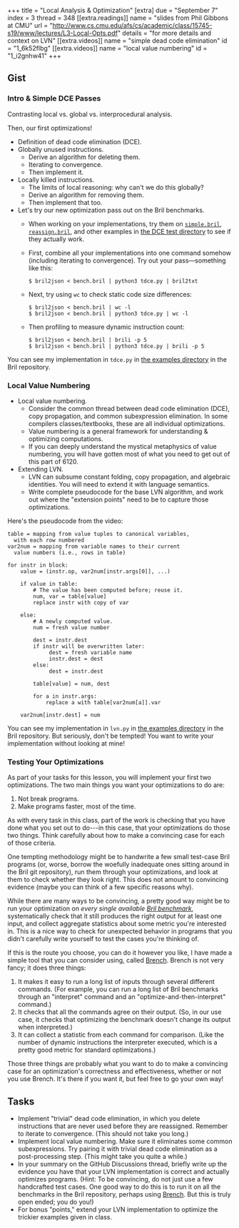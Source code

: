 +++
title = "Local Analysis & Optimization"
[extra]
due = "September 7"
index = 3
thread = 348
[[extra.readings]]
name = "slides from Phil Gibbons at CMU"
url = "http://www.cs.cmu.edu/afs/cs/academic/class/15745-s19/www/lectures/L3-Local-Opts.pdf"
details = "for more details and context on LVN"
[[extra.videos]]
name = "simple dead code elimination"
id = "1_6k52flbg"
[[extra.videos]]
name = "local value numbering"
id = "1_i2gnhw41"
+++
## Gist

### Intro & Simple DCE Passes

Contrasting local vs. global vs. interprocedural analysis.

Then, our first optimizations!

* Definition of dead code elimination (DCE).
* Globally unused instructions.
  * Derive an algorithm for deleting them.
  * Iterating to convergence.
  * Then implement it.
* Locally killed instructions.
  * The limits of local reasoning: why can't we do this globally?
  * Derive an algorithm for removing them.
  * Then implement that too.
* Let's try our new optimization pass out on the Bril benchmarks.
  * When working on your implementations, try them on [`simple.bril`](https://github.com/sampsyo/bril/blob/main/examples/test/tdce/simple.bril), [`reassign.bril`](https://github.com/sampsyo/bril/blob/main/examples/test/tdce/reassign.bril), and other examples in [the DCE test directory](https://github.com/sampsyo/bril/tree/main/examples/test/tdce) to see if they actually work.
  * First, combine all your implementations into one command somehow (including iterating to convergence). Try out your pass—something like this:

        $ bril2json < bench.bril | python3 tdce.py | bril2txt

  * Next, try using `wc` to check static code size differences:

        $ bril2json < bench.bril | wc -l
        $ bril2json < bench.bril | python3 tdce.py | wc -l

  * Then profiling to measure dynamic instruction count:

        $ bril2json < bench.bril | brili -p 5
        $ bril2json < bench.bril | python3 tdce.py | brili -p 5

You can see my implementation in `tdce.py` in [the examples directory][ex] in the Bril repository.

### Local Value Numbering

* Local value numbering.
  * Consider the common thread between dead code elimination (DCE), copy propagation, and common subexpression elimination. In some compilers classes/textbooks, these are all individual optimizations.
  * Value numbering is a general framework for understanding & optimizing computations.
  * If you can deeply understand the mystical metaphysics of value numbering, you will have gotten most of what you need to get out of this part of 6120.
* Extending LVN.
  * LVN can subsume constant folding, copy propagation, and algebraic identities. You will need to extend it with language semantics.
  * Write complete pseudocode for the base LVN algorithm, and work out where the "extension points" need to be to capture those optimizations.

Here's the pseudocode from the video:

    table = mapping from value tuples to canonical variables,
      with each row numbered
    var2num = mapping from variable names to their current
      value numbers (i.e., rows in table)

    for instr in block:
        value = (instr.op, var2num[instr.args[0]], ...)

        if value in table:
            # The value has been computed before; reuse it.
            num, var = table[value]
            replace instr with copy of var

        else:
            # A newly computed value.
            num = fresh value number

            dest = instr.dest
            if instr will be overwritten later:
                 dest = fresh variable name
                 instr.dest = dest
            else:
                 dest = instr.dest

            table[value] = num, dest

            for a in instr.args:
                replace a with table[var2num[a]].var

        var2num[instr.dest] = num

You can see my implementation in `lvn.py` in [the examples directory][ex] in the Bril repository. But seriously, don't be tempted! You want to write your implementation without looking at mine!

[ex]: https://github.com/sampsyo/bril/tree/main/examples

### Testing Your Optimizations

As part of your tasks for this lesson, you will implement your first two optimizations.
The two main things you want your optimizations to do are:

1. Not break programs.
2. Make programs faster, most of the time.

As with every task in this class, part of the work is checking that you have done what you set out to do---in this case, that your optimizations do those two things.
Think carefully about how to make a convincing case for each of those criteria.

One tempting methodology might be to handwrite a few small test-case Bril programs (or, worse, borrow the woefully inadequate ones sitting around in the Bril git repository), run them through your optimizations, and look at them to check whether they look right.
This does not amount to convincing evidence (maybe you can think of a few specific reasons why).

While there are many ways to be convincing, a pretty good way might be to run your optimization on *every single available [Bril benchmark][bench]*,
systematically check that it still produces the right output for at least one input,
and collect aggregate statistics about some metric you're interested in.
This is a nice way to check for unexpected behavior in programs that you didn't carefully write yourself to test the cases you're thinking of.

If this is the route you choose, you can do it however you like, I have made a simple tool that you can consider using, called [Brench][].
Brench is not very fancy; it does three things:

1. It makes it easy to run a long list of inputs through several different commands. (For example, you can run a long list of Bril benchmarks through an "interpret" command and an "optimize-and-then-interpret" command.)
2. It checks that all the commands agree on their output. (So, in our use case, it checks that optimizing the benchmark doesn't change its output when interpreted.)
3. It can collect a statistic from each command for comparison. (Like the number of dynamic instructions the interpreter executed, which is a pretty good metric for standard optimizations.)

Those three things are probably what you want to do to make a convincing case for an optimization's correctness and effectiveness, whether or not you use Brench. It's there if you want it, but feel free to go your own way!

[bench]: https://capra.cs.cornell.edu/bril/tools/bench.html


## Tasks

* Implement "trivial" dead code elimination, in which you delete instructions that are never used before they are reassigned. Remember to iterate to convergence. (This should not take you long.)
* Implement local value numbering. Make sure it eliminates some common subexpressions. Try pairing it with trivial dead code elimination as a post-processing step. (This might take you quite a while.)
* In your summary on the GitHub Discussions thread, briefly write up the evidence you have that your LVN implementation is correct and actually optimizes programs. (Hint: To be convincing, do not just use a few handcrafted test cases. One good way to do this is to run it on all the benchmarks in the Bril repository, perhaps using [Brench][]. But this is truly open ended; you do you!)
* For bonus "points," extend your LVN implementation to optimize the trickier examples given in class.

[brench]: https://capra.cs.cornell.edu/bril/tools/brench.html
